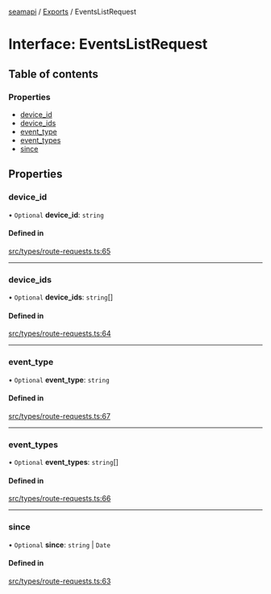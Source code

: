 [seamapi](../README.md) / [Exports](../modules.md) / EventsListRequest

# Interface: EventsListRequest

## Table of contents

### Properties

- [device\_id](EventsListRequest.md#device_id)
- [device\_ids](EventsListRequest.md#device_ids)
- [event\_type](EventsListRequest.md#event_type)
- [event\_types](EventsListRequest.md#event_types)
- [since](EventsListRequest.md#since)

## Properties

### device\_id

• `Optional` **device\_id**: `string`

#### Defined in

[src/types/route-requests.ts:65](https://github.com/seamapi/javascript/blob/main/src/types/route-requests.ts#L65)

___

### device\_ids

• `Optional` **device\_ids**: `string`[]

#### Defined in

[src/types/route-requests.ts:64](https://github.com/seamapi/javascript/blob/main/src/types/route-requests.ts#L64)

___

### event\_type

• `Optional` **event\_type**: `string`

#### Defined in

[src/types/route-requests.ts:67](https://github.com/seamapi/javascript/blob/main/src/types/route-requests.ts#L67)

___

### event\_types

• `Optional` **event\_types**: `string`[]

#### Defined in

[src/types/route-requests.ts:66](https://github.com/seamapi/javascript/blob/main/src/types/route-requests.ts#L66)

___

### since

• `Optional` **since**: `string` \| `Date`

#### Defined in

[src/types/route-requests.ts:63](https://github.com/seamapi/javascript/blob/main/src/types/route-requests.ts#L63)

